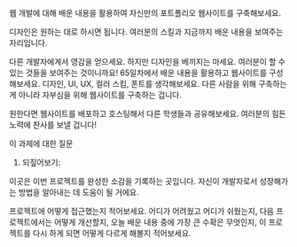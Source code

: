 웹 개발에 대해 배운 내용을 활용하여 자신만의 포트폴리오 웹사이트를 구축해보세요.

디자인은 원하는 대로 하시면 됩니다. 여러분의 스킬과 지금까지 배운 내용을 보여주는 자리입니다.

다른 개발자에게서 영감을 얻으세요. 하지만 디자인을 베끼지는 마세요. 여러분이 할 수 있는 것들을 보여주는 것이니까요! 65일차에서 배운 내용을 활용하고 웹사이트를 구성해보세요. 디자인, UI, UX, 컬러 스킴, 폰트를 생각해보세요. 다른 사람을 위해 구축하는 게 아니라 자부심을 위해 웹사이트를 구축하는 겁니다.

원한다면 웹사이트를 배포하고 호스팅해서 다른 학생들과 공유해보세요. 여러분의 힘든 노력에 찬사를 보낼 겁니다!

이 과제에 대한 질문

1. 되짚어보기:

이곳은 이번 프로젝트를 완성한 소감을 기록하는 곳입니다. 자신이 개발자로서 성장해가는 방법을 알아내는 데 도움이 될 거에요.

프로젝트에 어떻게 접근했는지 적어보세요. 어디가 어려웠고 어디가 쉬웠는지, 다음 프로젝트에서는 어떻게 개선할지, 오늘 배운 내용 중에 가장 큰 수확은 무엇인지, 이 프로젝트를 다시 하게 되면 어떻게 다르게 해볼지 적어보세요.